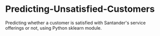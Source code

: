 # Predicting-Unsatisfied-Customers
Predicting whether a customer is satisfied with Santander's service offerings or not, using Python sklearn module.
